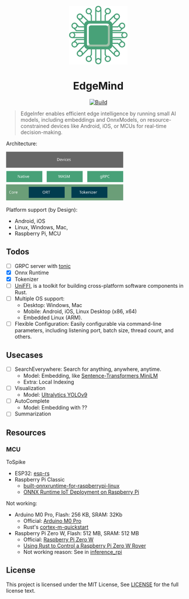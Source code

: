 <p align="center">
  <img src="docs/logo.svg" width="160px" height="160px"  alt="logo" />
</p>
<h1 align="center">EdgeMind</h1>
<p align="center">
  <a href="(https://github.com/unit-mesh/edge-inference/actions/workflows/rust.yml">
    <img src="https://github.com/unit-mesh/edge-inference/actions/workflows/rust.yml/badge.svg" alt="Build" />
  </a>
</p>

> EdgeInfer enables efficient edge intelligence by running small AI models, including embeddings and OnnxModels, on
> resource-constrained devices like Android, iOS, or MCUs for real-time decision-making.

Architecture:

<img src="./docs/edge-mind.svg" width="320px" alt="EdgeMind Architecture" />

Platform support (by Design):

- Android, iOS
- Linux, Windows, Mac,
- Raspberry Pi, MCU

## Todos

- [ ] GRPC server with [tonic](https://github.com/hyperium/tonic)
- [x] Onnx Runtime
- [x] Tokenizer
- [ ] [UniFFI](https://github.com/mozilla/uniffi-rs), is a toolkit for building cross-platform software components in
  Rust.
- [ ] Multiple OS support:
    - Desktop: Windows, Mac
    - Mobile: Android, iOS, Linux Desktop (x86, x64)
    - Embedded Linux (ARM).
- [ ] Flexible Configuration: Easily configurable via command-line parameters, including listening port, batch size,
  thread count, and others.

## Usecases

- [ ] SearchEverywhere: Search for anything, anywhere, anytime.
    - Model: Embedding,
      like [Sentence-Transformers MiniLM](https://huggingface.co/sentence-transformers/all-MiniLM-L6-v2)
    - Extra: Local Indexing
- [ ] Visualization
    - Model: [Ultralytics YOLOv9](https://github.com/ultralytics/ultralytics)
- [ ] AutoComplete
    - Model: Embedding with ??
- [ ] Summarization

## Resources

### MCU

ToSpike

- ESP32: [esp-rs](https://github.com/esp-rs)
- Raspberry Pi Classic
    - [built-onnxruntime-for-raspberrypi-linux](https://github.com/nknytk/built-onnxruntime-for-raspberrypi-linux)
    - [ONNX Runtime IoT Deployment on Raspberry Pi](https://onnxruntime.ai/docs/tutorials/iot-edge/rasp-pi-cv.html)

Not working:

- Arduino M0 Pro, Flash: 256 KB, SRAM: 32Kb
    - Official: [Arduino M0 Pro](https://docs.arduino.cc/retired/boards/arduino-m0-pro)
    - Rust's [cortex-m-quickstart](https://github.com/rust-embedded/cortex-m-quickstart)
- Raspberry Pi Zero W, Flash: 512 MB, SRAM: 512 MB
    - Official: [Raspberry Pi Zero W](https://www.raspberrypi.com/products/raspberry-pi-zero/)
    - [Using Rust to Control a Raspberry Pi Zero W Rover](https://disconnected.systems/blog/rust-powered-rover/)
    - Not working reason: See in [inference_rpi](inference_rpi/README.md)

## License

This project is licensed under the MIT License, See [LICENSE](LICENSE) for the full license text.
